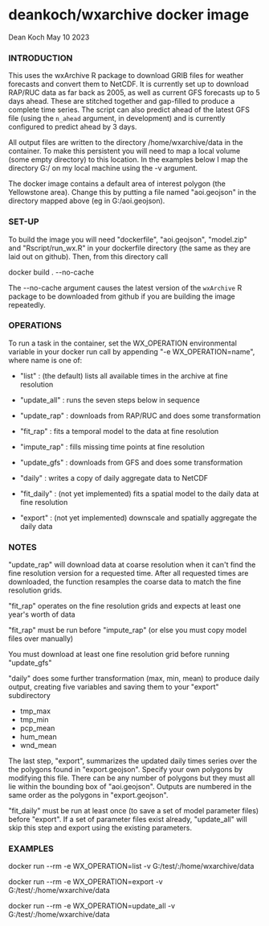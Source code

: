 # deankoch/wxarchive docker image
Dean Koch
May 10 2023

### INTRODUCTION

This uses the wxArchive R package to download GRIB files for weather forecasts and convert them to
NetCDF. It is currently set up to download RAP/RUC data as far back as 2005, as well as current
GFS forecasts up to 5 days ahead. These are stitched together and gap-filled to produce a complete
time series. The script can also predict ahead of the latest GFS file (using the `n_ahead` argument,
in development) and is currently configured to predict ahead by 3 days.

All output files are written to the directory /home/wxarchive/data in the container. To make this
persistent you will need to map a local volume (some empty directory) to this location. In the
examples below I map the directory G:/ on my local machine using the -v argument.

The docker image contains a default area of interest polygon (the Yellowstone area). Change this
by putting a file named "aoi.geojson" in the directory mapped above (eg in G:/aoi.geojson).

### SET-UP

To build the image you will need "dockerfile", "aoi.geojson", "model.zip" and "Rscript/run_wx.R"
in your dockerfile directory (the same as they are laid out on github). Then, from this directory
call

docker build . --no-cache

The --no-cache argument causes the latest version of the `wxArchive` R package to be
downloaded from github if you are building the image repeatedly. 

### OPERATIONS

To run a task in the container, set the WX_OPERATION environmental variable in your docker run call
by appending "-e WX_OPERATION=name", where name is one of:

* "list"           : (the default) lists all available times in the archive at fine resolution
* "update_all"     : runs the seven steps below in sequence

* "update_rap"     : downloads from RAP/RUC and does some transformation
* "fit_rap"        : fits a temporal model to the data at fine resolution
* "impute_rap"     : fills missing time points at fine resolution
* "update_gfs"     : downloads from GFS and does some transformation

* "daily"          : writes a copy of daily aggregate data to NetCDF
* "fit_daily"      : (not yet implemented) fits a spatial model to the daily data at fine resolution
* "export"         : (not yet implemented) downscale and spatially aggregate the daily data


### NOTES

"update_rap" will download data at coarse resolution when it can't find the fine resolution
version for a requested time. After all requested times are downloaded, the function resamples
the coarse data to match the fine resolution grids.

"fit_rap" operates on the fine resolution grids and expects at least one year's worth of data

"fit_rap" must be run before "impute_rap" (or else you must copy model files over manually)

You must download at least one fine resolution grid before running "update_gfs"

"daily" does some further transformation (max, min, mean) to produce daily output, creating
five variables and saving them to your "export" subdirectory

* tmp_max
* tmp_min
* pcp_mean
* hum_mean
* wnd_mean

The last step, "export", summarizes the updated daily times series over the the polygons
found in "export.geojson". Specify your own polygons by modifying this file. There can be any
number of polygons but they must all lie within the bounding box of "aoi.geojson".
Outputs are numbered in the same order as the polygons in "export.geojson".

"fit_daily" must be run at least once (to save a set of model parameter files) before "export".
If a set of parameter files exist already, "update_all" will skip this step and export using
the existing parameters.


### EXAMPLES

docker run --rm -e WX_OPERATION=list -v G:/test/:/home/wxarchive/data

docker run --rm -e WX_OPERATION=export -v G:/test/:/home/wxarchive/data

docker run --rm -e WX_OPERATION=update_all -v G:/test/:/home/wxarchive/data
